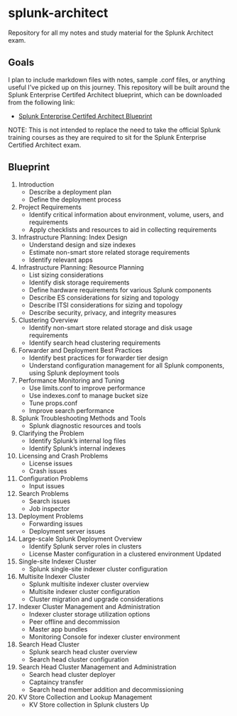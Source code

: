 # splunk-architect
Repository for all my notes and study material for the Splunk Architect exam.
## Goals
I plan to include markdown files with notes, sample .conf files, or anything useful I've picked up on this journey. This repository will be built around the Splunk Enterprise Certifed Architect blueprint, which can be downloaded from the following link:
* [Splunk Enterprise Certifed Architect Blueprint](https://www.splunk.com/pdfs/training/Splunk-Test-Blueprint-Architect-v.1.1.pdf)

NOTE: This is not intended to replace the need to take the official Splunk training courses as they are required to sit for the Splunk Enterprise Certified Architect exam.
## Blueprint
1. Introduction
   * Describe a deployment plan
   * Define the deployment process
2. Project Requirements
   * Identify critical information about environment, volume, users, and requirements
   * Apply checklists and resources to aid in collecting requirements
3. Infrastructure Planning: Index Design
   * Understand design and size indexes
   * Estimate non-smart store related storage requirements
   * Identify relevant apps
4. Infrastructure Planning: Resource Planning
   * List sizing considerations
   * Identify disk storage requirements
   * Define hardware requirements for various Splunk components
   * Describe ES considerations for sizing and topology
   * Describe ITSI considerations for sizing and topology
   * Describe security, privacy, and integrity measures
5. Clustering Overview
   * Identify non-smart store related storage and disk usage requirements
   * Identify search head clustering requirements
6. Forwarder and Deployment Best Practices
   * Identify best practices for forwarder tier design
   * Understand configuration management for all Splunk components, using Splunk deployment tools
7. Performance Monitoring and Tuning
   * Use limits.conf to improve performance
   * Use indexes.conf to manage bucket size
   * Tune props.conf
   * Improve search performance
8. Splunk Troubleshooting Methods and Tools
   * Splunk diagnostic resources and tools
9. Clarifying the Problem
   * Identify Splunk’s internal log files
   * Identify Splunk’s internal indexes
10. Licensing and Crash Problems
    * License issues
    * Crash issues
11. Configuration Problems
    * Input issues
12. Search Problems
    * Search issues
    * Job inspector
13. Deployment Problems
    * Forwarding issues
    * Deployment server issues
14. Large-scale Splunk Deployment Overview
    * Identify Splunk server roles in clusters
    * License Master configuration in a clustered environment Updated
15. Single-site Indexer Cluster
    * Splunk single-site indexer cluster configuration
16. Multisite Indexer Cluster
    * Splunk multisite indexer cluster overview
    * Multisite indexer cluster configuration
    * Cluster migration and upgrade considerations
17. Indexer Cluster Management and Administration
    * Indexer cluster storage utilization options
    * Peer offline and decommission
    * Master app bundles
    * Monitoring Console for indexer cluster environment
18. Search Head Cluster
    * Splunk search head cluster overview
    * Search head cluster configuration
19. Search Head Cluster Management and Administration
    * Search head cluster deployer
    * Captaincy transfer
    * Search head member addition and decommissioning
20. KV Store Collection and Lookup Management
    * KV Store collection in Splunk clusters Up

